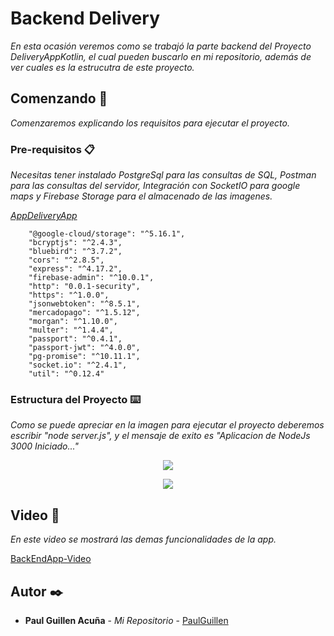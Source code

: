 # Backend Delivery 

_En esta ocasión veremos como se trabajó la parte backend del Proyecto DeliveryAppKotlin, el cual pueden buscarlo en mi repositorio, además de ver cuales es la estrucutra de este proyecto._

## Comenzando 🚀

_Comenzaremos explicando los requisitos para ejecutar el proyecto._


### Pre-requisitos 📋

_Necesitas tener instalado PostgreSql para las consultas de SQL, Postman para las consultas del servidor, Integración con SocketIO para google maps y Firebase Storage para el almacenado de las imagenes._

_[AppDeliveryApp](https://github.com/PaulGuillen/DeliveryKotlinApp)_

```
    "@google-cloud/storage": "^5.16.1",
    "bcryptjs": "^2.4.3",
    "bluebird": "^3.7.2",
    "cors": "^2.8.5",
    "express": "^4.17.2",
    "firebase-admin": "^10.0.1",
    "http": "0.0.1-security",
    "https": "^1.0.0",
    "jsonwebtoken": "^8.5.1",
    "mercadopago": "^1.5.12",
    "morgan": "^1.10.0",
    "multer": "^1.4.4",
    "passport": "^0.4.1",
    "passport-jwt": "^4.0.0",
    "pg-promise": "^10.11.1",
    "socket.io": "^2.4.1",
    "util": "^0.12.4"
```
### Estructura del Proyecto ⌨️

_Como se puede apreciar en la imagen para ejecutar el proyecto deberemos escribir "node server.js", y el mensaje de exito es "Aplicacion de NodeJs 3000 Iniciado..."_

<p align="center">
  <img src="https://i.postimg.cc/W1xSN3p6/1.png"/>
</p>

<p align="center">
  <img src="https://i.postimg.cc/fbVwn82g/2.png"/>
</p>


## Video 📄

_En este video se mostrará las demas funcionalidades de la app._


[BackEndApp-Video](https://user-images.githubusercontent.com/43099030/169104200-cbe64956-da83-4dab-8e2c-bc23617c165f.mp4)

## Autor ✒️

* **Paul Guillen Acuña** - *Mi Repositorio* - [PaulGuillen](https://github.com/PaulGuillen?tab=repositories)

